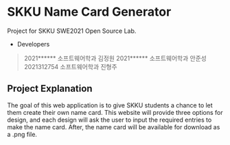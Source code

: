 # SKKU Name Card Generator

Project for SKKU SWE2021 Open Source Lab.

- Developers
> 2021****** 소프트웨어학과 김정원
> 2021****** 소프트웨어학과 안준성
> 2021312754 소프트웨어학과 진형주

## Project Explanation

The goal of this web application is to give SKKU students a chance to let them create their own name card. This website will provide three options for design, and each design will ask the user to input the required entries to make the name card. After, the name card will be available for download as a .png file.
